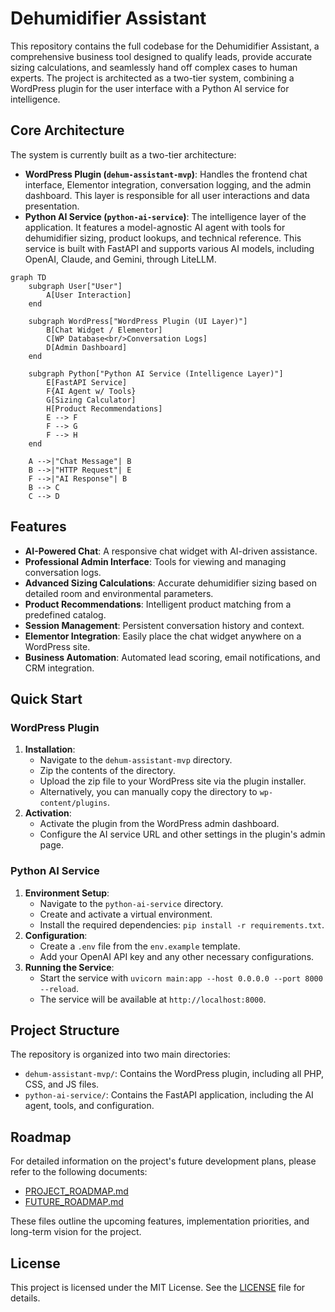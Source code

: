 # Dehumidifier Assistant

This repository contains the full codebase for the Dehumidifier Assistant, a comprehensive business tool designed to qualify leads, provide accurate sizing calculations, and seamlessly hand off complex cases to human experts. The project is architected as a two-tier system, combining a WordPress plugin for the user interface with a Python AI service for intelligence.

## Core Architecture

The system is currently built as a two-tier architecture:

-   **WordPress Plugin (`dehum-assistant-mvp`)**: Handles the frontend chat interface, Elementor integration, conversation logging, and the admin dashboard. This layer is responsible for all user interactions and data presentation.
-   **Python AI Service (`python-ai-service`)**: The intelligence layer of the application. It features a model-agnostic AI agent with tools for dehumidifier sizing, product lookups, and technical reference. This service is built with FastAPI and supports various AI models, including OpenAI, Claude, and Gemini, through LiteLLM.

```mermaid
graph TD
    subgraph User["User"]
        A[User Interaction]
    end

    subgraph WordPress["WordPress Plugin (UI Layer)"]
        B[Chat Widget / Elementor] 
        C[WP Database<br/>Conversation Logs]
        D[Admin Dashboard]
    end

    subgraph Python["Python AI Service (Intelligence Layer)"]
        E[FastAPI Service] 
        F{AI Agent w/ Tools}
        G[Sizing Calculator]
        H[Product Recommendations]
        E --> F
        F --> G
        F --> H
    end

    A -->|"Chat Message"| B
    B -->|"HTTP Request"| E
    F -->|"AI Response"| B
    B --> C
    C --> D
```

## Features

-   **AI-Powered Chat**: A responsive chat widget with AI-driven assistance.
-   **Professional Admin Interface**: Tools for viewing and managing conversation logs.
-   **Advanced Sizing Calculations**: Accurate dehumidifier sizing based on detailed room and environmental parameters.
-   **Product Recommendations**: Intelligent product matching from a predefined catalog.
-   **Session Management**: Persistent conversation history and context.
-   **Elementor Integration**: Easily place the chat widget anywhere on a WordPress site.
-   **Business Automation**: Automated lead scoring, email notifications, and CRM integration.

## Quick Start

### WordPress Plugin

1.  **Installation**:
    *   Navigate to the `dehum-assistant-mvp` directory.
    *   Zip the contents of the directory.
    *   Upload the zip file to your WordPress site via the plugin installer.
    *   Alternatively, you can manually copy the directory to `wp-content/plugins`.
2.  **Activation**:
    *   Activate the plugin from the WordPress admin dashboard.
    *   Configure the AI service URL and other settings in the plugin's admin page.

### Python AI Service

1.  **Environment Setup**:
    *   Navigate to the `python-ai-service` directory.
    *   Create and activate a virtual environment.
    *   Install the required dependencies: `pip install -r requirements.txt`.
2.  **Configuration**:
    *   Create a `.env` file from the `env.example` template.
    *   Add your OpenAI API key and any other necessary configurations.
3.  **Running the Service**:
    *   Start the service with `uvicorn main:app --host 0.0.0.0 --port 8000 --reload`.
    *   The service will be available at `http://localhost:8000`.

## Project Structure

The repository is organized into two main directories:

-   `dehum-assistant-mvp/`: Contains the WordPress plugin, including all PHP, CSS, and JS files.
-   `python-ai-service/`: Contains the FastAPI application, including the AI agent, tools, and configuration.

## Roadmap

For detailed information on the project's future development plans, please refer to the following documents:

-   [PROJECT_ROADMAP.md](PROJECT_ROADMAP.md)
-   [FUTURE_ROADMAP.md](FUTURE_ROADMAP.md)

These files outline the upcoming features, implementation priorities, and long-term vision for the project.

## License

This project is licensed under the MIT License. See the [LICENSE](LICENSE) file for details.
